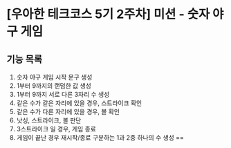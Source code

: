 # [우아한 테크코스 5기 2주차] 미션 - 숫자 야구 게임

## 기능 목록

1. 숫자 야구 게임 시작 문구 생성
2. 1부터 9까지의 랜덤한 값 생성 
3. 1부터 9까지 서로 다른 3자리 수 생성
4. 같은 수가 같은 자리에 있을 경우, 스트라이크 확인
5. 같은 수가 다른 자리에 있을 경우, 볼 확인
6. 낫싱, 스트라이크, 볼 판단
8. 3스트라이크 일 경우, 게임 종료 
9. 게임이 끝난 경우 재시작/종료 구분하는 1과 2중 하나의 수 생성  ==